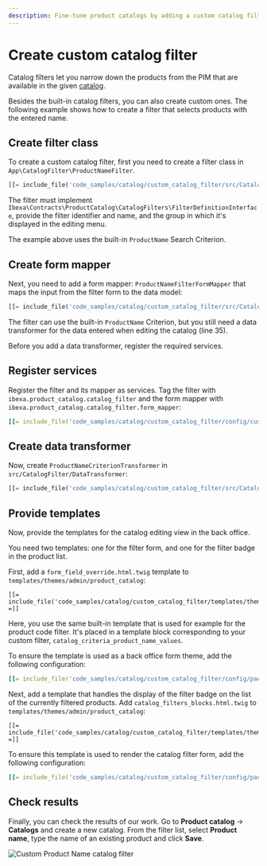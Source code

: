 ```yaml
---
description: Fine-tune product catalogs by adding a custom catalog filter for selecting products from the PIM.
---
```


# Create custom catalog filter

Catalog filters let you narrow down the products from the PIM that are available in the given [catalog](catalogs.md).

Besides the built-in catalog filters, you can also create custom ones.
The following example shows how to create a filter that selects products with the entered name.

## Create filter class

To create a custom catalog filter, first you need to create a filter class in `App\CatalogFilter\ProductNameFilter`.

``` php
[[= include_file('code_samples/catalog/custom_catalog_filter/src/CatalogFilter/ProductNameFilter.php') =]]
```

The filter must implement `Ibexa\Contracts\ProductCatalog\CatalogFilters\FilterDefinitionInterface`,
provide the filter identifier and name, and the group in which it's displayed in the editing menu.

The example above uses the built-in `ProductName` Search Criterion.

## Create form mapper

Next, you need to add a form mapper: `ProductNameFilterFormMapper` that maps the input from the filter form to the data model:

``` php hl_lines="35"
[[= include_file('code_samples/catalog/custom_catalog_filter/src/CatalogFilter/ProductNameFilterFormMapper.php') =]]
```

The filter can use the built-in `ProductName` Criterion, but you still need a data transformer for the data entered when editing the catalog (line 35).

Before you add a data transformer, register the required services.

## Register services

Register the filter and its mapper as services.
Tag the filter with `ibexa.product_catalog.catalog_filter`
and the form mapper with `ibexa.product_catalog.catalog_filter.form_mapper`:

``` yaml
[[= include_file('code_samples/catalog/custom_catalog_filter/config/custom_services.yaml') =]]
```

## Create data transformer

Now, create `ProductNameCriterionTransformer` in `src/CatalogFilter/DataTransformer`:

``` php
[[= include_file('code_samples/catalog/custom_catalog_filter/src/CatalogFilter/DataTransformer/ProductNameCriterionTransformer.php') =]]
```

## Provide templates

Now, provide the templates for the catalog editing view in the back office.

You need two templates: one for the filter form, and one for the filter badge in the product list.

First, add a `form_field_override.html.twig` template to `templates/themes/admin/product_catalog`:

``` html+twig
[[= include_file('code_samples/catalog/custom_catalog_filter/templates/themes/admin/product_catalog/form_field_override.html.twig') =]]
```

Here, you use the same built-in template that is used for example for the product code filter.
It's placed in a template block corresponding to your custom filter, `catalog_criteria_product_name_values`.

To ensure the template is used as a back office form theme, add the following configuration:

``` yaml
[[= include_file('code_samples/catalog/custom_catalog_filter/config/packages/catalog_filters.yaml', 8, 11) =]]
```

Next, add a template that handles the display of the filter badge on the list of the currently filtered products.
Add `catalog_filters_blocks.html.twig` to `templates/themes/admin/product_catalog`:

``` html+twig
[[= include_file('code_samples/catalog/custom_catalog_filter/templates/themes/admin/product_catalog/catalog_filters_blocks.html.twig') =]]
```

To ensure this template is used to render the catalog filter form, add the following configuration:

``` yaml
[[= include_file('code_samples/catalog/custom_catalog_filter/config/packages/catalog_filters.yaml', 0, 7) =]]
```

## Check results

Finally, you can check the results of our work.
Go to **Product catalog** -> **Catalogs** and create a new catalog.
From the filter list, select **Product name**, type the name of an existing product and click **Save**.

![Custom Product Name catalog filter](custom_catalog_filter.png)
